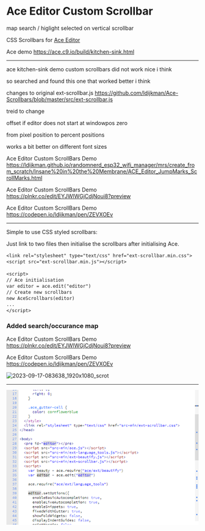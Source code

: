 # Ace Editor Custom Scrollbar 

map search / higlight selected on vertical scrollbar

CSS Scrollbars for [Ace Editor](https://github.com/ajaxorg/ace)

Ace demo https://ace.c9.io/build/kitchen-sink.html

---
ace kitchen-sink demo custom scrollbars did not work nice i think

so searched and found this one that worked better i think

changes to original ext-scrollbar.js https://github.com/ldijkman/Ace-Scrollbars/blob/master/src/ext-scrollbar.js

treid to change

offset if editor does not start at windowpos zero

from pixel position to percent positions

works a bit better on different font sizes

Ace Editor Custom ScrollBars Demo https://ldijkman.github.io/randomnerd_esp32_wifi_manager/mrs/create_from_scratch/Insane%20in%20the%20Membrane/ACE_Editor_JumpMarks_ScrollMarks.html

Ace Editor Custom ScrollBars Demo https://plnkr.co/edit/EYJWlWGjCdjNoui8?preview

Ace Editor Custom ScrollBars Demo https://codepen.io/ldijkman/pen/ZEVXOEv

---

Simple to use CSS styled scrollbars:

Just link to two files then initialise the scrollbars after initialising Ace.

    <link rel="stylesheet" type="text/css" href="ext-scrollbar.min.css">
    <script src="ext-scrollbar.min.js"></script>

    <script>
    // Ace initialisation
    var editor = ace.edit("editor")
    // Create new scrollbars
    new AceScrollbars(editor)
    ...
    </script>
### Added search/occurance map

Ace Editor Custom ScrollBars Demo https://plnkr.co/edit/EYJWlWGjCdjNoui8?preview

Ace Editor Custom ScrollBars Demo https://codepen.io/ldijkman/pen/ZEVXOEv

![2023-09-17-083638_1920x1080_scrot](https://github.com/ldijkman/Ace-Scrollbars/assets/45427770/efe9dcb7-a4ea-4004-b846-27209076058d)

---

<img src="./screenshot.png">
